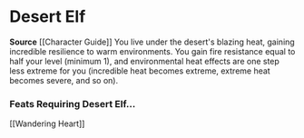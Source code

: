 ﻿---
id: '35'
name: Desert Elf
rarity: Common
source: '[[DATABASE/source/Character Guide|Character Guide]]'
trait: null
type: Heritage

---
# Desert Elf

**Source** [[Character Guide]] 
You live under the desert's blazing heat, gaining incredible resilience to warm environments. You gain fire resistance equal to half your level (minimum 1), and environmental heat effects are one step less extreme for you (incredible heat becomes extreme, extreme heat becomes severe, and so on).

### Feats Requiring Desert Elf...

[[Wandering Heart]]